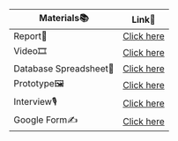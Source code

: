 |Materials📚|Link🔗|
|---|---|
|Report📑|[Click here](https://drive.google.com/file/d/1osPQ1IoLv7PsVsPGpajKt7Y305zckQM7/view?usp=drive_link "Click here")|
|Video🎞️|[Click here](https://drive.google.com/file/d/1Auqq9nvePBwRj7YkC7GAWtDV_oDXbAEu/view?usp=drive_link "Click here")|
|Database Spreadsheet💾|[Click here](https://docs.google.com/spreadsheets/d/1HS5s-ifsk5DO1d1aJjzvZVu6maDPeneo/edit?gid=1416780070#gid=1416780070 "Click here")|
|Prototype🖼️|[Click here](https://drive.google.com/drive/folders/1vLnqBLja5xWlcmpMXrCN0zkJXaINUszg "Click here")|
|Interview🎙️|[Click here](https://drive.google.com/drive/folders/1GWCd6sHh2y54-cQhCJHm7B0-JXXiRV7c "Click here")|
|Google Form✍️|[Click here](https://docs.google.com/forms/d/e/1FAIpQLSfB4pLsWRp5sJys6-L30GmRLh3bWT7lsa1I1HjcVy--ftzn_Q/viewform "Click here")|

